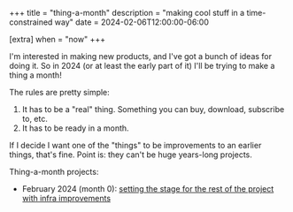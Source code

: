 +++
title = "thing-a-month"
description = "making cool stuff in a time-constrained way"
date = 2024-02-06T12:00:00-06:00

[extra]
when = "now"
+++

I'm interested in making new products, and I've got a bunch of ideas for doing it.
So in 2024 (or at least the early part of it) I'll be trying to make a thing a month!

The rules are pretty simple:

1. It has to be a "real" thing. Something you can buy, download, subscribe to, etc.
2. It has to be ready in a month.

If I decide I want one of the "things" to be improvements to an earlier things, that's fine.
Point is: they can't be huge years-long projects.

Thing-a-month projects:

- February 2024 (month 0): [setting the stage for the rest of the project with infra improvements](@/projects/thing-a-month-meta.md)

